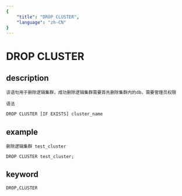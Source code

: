 ```yaml
---
{
    "title": "DROP CLUSTER",
    "language": "zh-CN"
}
---
```


# DROP CLUSTER
## description

    该语句用于删除逻辑集群，成功删除逻辑集群需要首先删除集群内的db，需要管理员权限

    语法

    DROP CLUSTER [IF EXISTS] cluster_name 

## example

    删除逻辑集群 test_cluster

    DROP CLUSTER test_cluster;

## keyword
    DROP,CLUSTER

